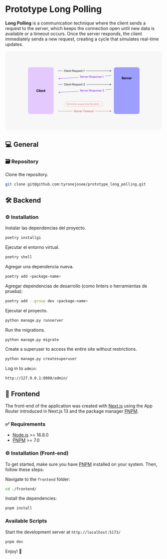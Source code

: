 # **Prototype Long Polling**

**Long Polling** is a communication technique where the client sends a request to the server, which keeps the connection open until new data is available or a timeout occurs. Once the server responds, the client immediately sends a new request, creating a cycle that simulates real-time updates.

![Long Polling](./main.webp)

## 💻 General

### 🗃️ Repository

Clone the repository.

```bash
git clone git@github.com:tyronejosee/prototype_long_polling.git
```

## 🛠️ Backend

### ⚙️ Installation

Instalar las dependencias del proyecto.

```bash
poetry installgi
```

Ejecutar el entorno virtual.

```bash
poetry shell
```

Agregar una dependencia nueva.

```bash
poetry add <package-name>
```

Agregar dependencias de desarrollo (como linters o herramientas de prueba):

```bash
poetry add --group dev <package-name>
```

Ejecutar el proyecto.

```bash
python manage.py runserver
```

Run the migrations.

```bash
python manage.py migrate
```

Create a superuser to access the entire site without restrictions.

```bash
python manage.py createsuperuser
```

Log in to `admin`:

```bash
http://127.0.0.1:8000/admin/
```

## 🎨 Frontend

The front-end of the application was created with [Next.js](https://nextjs.org/) using the App Router introduced in Next.js 13 and the package manager [PNPM](https://pnpm.io/).

### ✅ Requirements

- [Node.js](https://nodejs.org/) >= 16.8.0
- [PNPM](https://pnpm.io/installation) >= 7.0

### ⚙️ Installation (Front-end)

To get started, make sure you have [PNPM](https://pnpm.io/installation) installed on your system. Then, follow these steps:

Navigate to the `frontend` folder:

```bash
cd ./frontend/
```

Install the dependencies:

```bash
pnpm install
```

### Available Scripts

Start the development server at `http://localhost:5173/`

```bash
pnpm dev
```

Enjoy! 🎉

